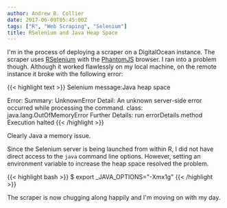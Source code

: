 ```yaml
---
author: Andrew B. Collier
date: 2017-06-09T05:45:00Z
tags: ["R", "Web Scraping", "Selenium"]
title: RSelenium and Java Heap Space
---
```


I'm in the process of deploying a scraper on a DigitalOcean instance. The scraper uses [RSelenium](http://ropensci.github.io/RSelenium/) with the [PhantomJS](http://phantomjs.org/) browser. I ran into a problem though. Although it worked flawlessly on my local machine, on the remote instance it broke with the following error:

{{< highlight text >}}
Selenium message:Java heap space

Error:   Summary: UnknownError
   Detail: An unknown server-side error occurred while processing the command.
   class: java.lang.OutOfMemoryError
   Further Details: run errorDetails method
Execution halted
{{< /highlight >}}

Clearly Java a memory issue.

Since the Selenium server is being launched from within R, I did not have direct access to the `java` command line options. However, setting an environment variable to increase the heap space resolved the problem.

{{< highlight bash >}}
$ export _JAVA_OPTIONS="-Xmx1g"
{{< /highlight >}}

The scraper is now chugging along happily and I'm moving on with my day.
